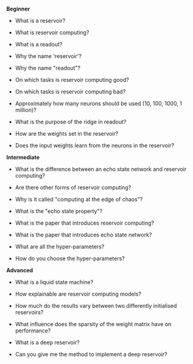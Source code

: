 **Beginner**

- What is a reservoir?

- What is reservoir computing?

- What is a readout?

- Why the name 'reservoir'?

- Why the name "readout"?

- On which tasks is reservoir computing good? 

- On which tasks is reservoir computing bad?

- Approximately how many neurons should be used (10, 100, 1000, 1 million)?

- What is the purpose of the ridge in readout?

- How are the weights set in the reservoir?

- Does the input weights learn from the neurons in the reservoir?


**Intermediate**

- What is the difference between an echo state network and reservoir computing?

- Are there other forms of reservoir computing?

- Why is it called "computing at the edge of chaos"?

- What is the "echo state property"?

- What is the paper that introduces reservoir computing?

- What is the paper that introduces echo state network?

- What are all the hyper-parameters?

- How do you choose the hyper-parameters?


**Advanced**


- What is a liquid state machine?

- How explainable are reservoir computing models?

- How much do the results vary between two differently initialised reservoirs?

- What influence does the sparsity of the weight matrix have on performance?

- What is a deep reservoir?

- Can you give me the method to implement a deep reservoir?